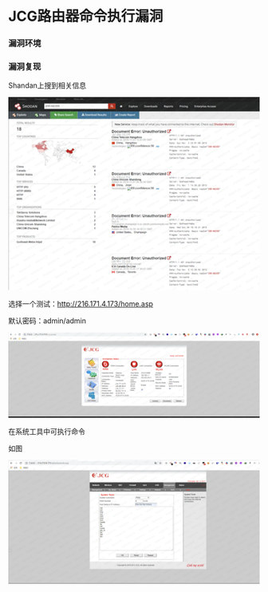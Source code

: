 # JCG路由器命令执行漏洞



### 漏洞环境

### 漏洞复现

Shandan上搜到相关信息

![image](.resource/JCG%E8%B7%AF%E7%94%B1%E5%99%A8%E5%91%BD%E4%BB%A4%E6%89%A7%E8%A1%8C%E6%BC%8F%E6%B4%9E/media/1-20201014111701466.png)

选择一个测试：http://216.171.4.173/home.asp

默认密码：admin/admin

![image](.resource/JCG%E8%B7%AF%E7%94%B1%E5%99%A8%E5%91%BD%E4%BB%A4%E6%89%A7%E8%A1%8C%E6%BC%8F%E6%B4%9E/media/2-20201014111701470.png)

在系统工具中可执行命令

如图

![image](.resource/JCG%E8%B7%AF%E7%94%B1%E5%99%A8%E5%91%BD%E4%BB%A4%E6%89%A7%E8%A1%8C%E6%BC%8F%E6%B4%9E/media/3-20201014111701472.png)